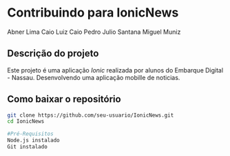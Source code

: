 # Contribuindo para IonicNews

Abner Lima
Caio Luiz
Caio Pedro
Julio Santana
Miguel Muniz


## Descrição do projeto
Este projeto é uma aplicação *Ionic* realizada por alunos do Embarque Digital - Nassau. Desenvolvendo uma aplicação mobille de noticias.

## Como baixar o repositório
```bash
git clone https://github.com/seu-usuario/IonicNews.git
cd IonicNews

#Pré-Requisitos
Node.js instalado
Git instalado
